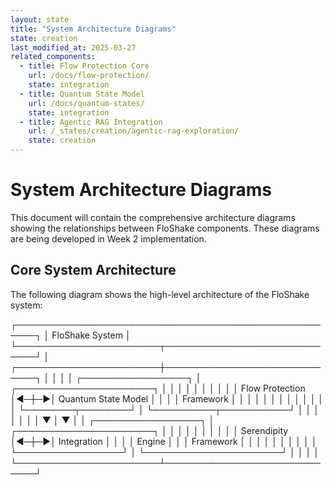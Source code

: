 ```yaml
---
layout: state
title: "System Architecture Diagrams"
state: creation
last_modified_at: 2025-03-27
related_components:
  - title: Flow Protection Core
    url: /docs/flow-protection/
    state: integration
  - title: Quantum State Model
    url: /docs/quantum-states/
    state: integration
  - title: Agentic RAG Integration
    url: /_states/creation/agentic-rag-exploration/
    state: creation
---
```


# System Architecture Diagrams

This document will contain the comprehensive architecture diagrams showing the relationships between FloShake components. These diagrams are being developed in Week 2 implementation.

## Core System Architecture

The following diagram shows the high-level architecture of the FloShake system:

┌─────────────────────────────────────────────────────┐
│                  FloShake System                     │
└───────────────────────┬─────────────────────────────┘
                        │
┌───────────────────────┼─────────────────────────────┐
│                       │                             │
│  ┌─────────────────┐  │  ┌──────────────────────┐   │
│  │                 │  │  │                      │   │
│  │ Flow Protection │◄─┼─►│ Quantum State Model  │   │
│  │    Framework    │  │  │                      │   │
│  │                 │  │  │                      │   │
│  └────────┬────────┘  │  └──────────┬───────────┘   │
│           │           │             │               │
│           ▼           │             ▼               │
│  ┌─────────────────┐  │  ┌──────────────────────┐   │
│  │                 │  │  │                      │   │
│  │   Serendipity   │◄─┼─►│    Integration       │   │
│  │     Engine      │  │  │    Framework         │   │
│  │                 │  │  │                      │   │
│  └─────────────────┘  │  └──────────────────────┘   │
│                       │                             │
└───────────────────────┴─────────────────────────────┘